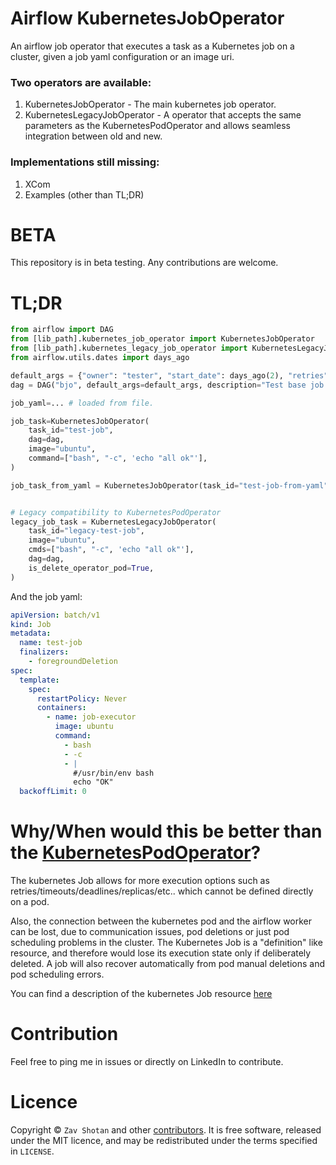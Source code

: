 # Airflow KubernetesJobOperator

An airflow job operator that executes a task as a Kubernetes job on a cluster, given
a job yaml configuration or an image uri.

### Two operators are available:

1. KubernetesJobOperator - The main kubernetes job operator.
1. KubernetesLegacyJobOperator - A operator that accepts the same parameters as
   the KubernetesPodOperator and allows seamless integration between old and new.

### Implementations still missing:

1. XCom
1. Examples (other than TL;DR)

# BETA

This repository is in beta testing. Any contributions are welcome.

# TL;DR

```python
from airflow import DAG
from [lib_path].kubernetes_job_operator import KubernetesJobOperator
from [lib_path].kubernetes_legacy_job_operator import KubernetesLegacyJobOperator
from airflow.utils.dates import days_ago

default_args = {"owner": "tester", "start_date": days_ago(2), "retries": 0}
dag = DAG("bjo", default_args=default_args, description="Test base job operator", schedule_interval=None)

job_yaml=... # loaded from file.

job_task=KubernetesJobOperator(
    task_id="test-job",
    dag=dag,
    image="ubuntu",
    command=["bash", "-c", 'echo "all ok"'],
)

job_task_from_yaml = KubernetesJobOperator(task_id="test-job-from-yaml", job_yaml=job_yaml, dag=dag)


# Legacy compatibility to KubernetesPodOperator
legacy_job_task = KubernetesLegacyJobOperator(
    task_id="legacy-test-job",
    image="ubuntu",
    cmds=["bash", "-c", 'echo "all ok"'],
    dag=dag,
    is_delete_operator_pod=True,
)
```

And the job yaml:

```yaml
apiVersion: batch/v1
kind: Job
metadata:
  name: test-job
  finalizers:
    - foregroundDeletion
spec:
  template:
    spec:
      restartPolicy: Never
      containers:
        - name: job-executor
          image: ubuntu
          command:
            - bash
            - -c
            - |
              #/usr/bin/env bash
              echo "OK"
  backoffLimit: 0
```

# Why/When would this be better than the [KubernetesPodOperator](https://github.com/apache/airflow/blob/master/airflow/contrib/operators/kubernetes_pod_operator.p)?

The kubernetes Job allows for more execution options such as retries/timeouts/deadlines/replicas/etc.. which cannot be defined directly on a pod.

Also, the connection between the kubernetes pod and the airflow worker can be lost, due to communication issues,
pod deletions or just pod scheduling problems in the cluster. The Kubernetes Job is a "definition" like resource, and therefore would lose its execution state only if deliberately deleted. A job will also recover automatically from pod manual deletions and pod scheduling errors.

You can find a description of the kubernetes Job resource [here](https://kubernetes.io/docs/concepts/workloads/controllers/jobs-run-to-completion/)

# Contribution

Feel free to ping me in issues or directly on LinkedIn to contribute.

# Licence

Copyright ©
`Zav Shotan` and other [contributors](https://github.com/LamaAni/postgres-xl-helm/graphs/contributors).
It is free software, released under the MIT licence, and may be redistributed under the terms specified in `LICENSE`.
